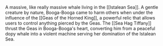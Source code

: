 A massive, like really massive whale living in the [[Istalean Sea]]. A gentle creature by nature, Booga-Booga came to harm others when under the influence of the [[Geas of the Horned King]], a powerful relic that allows users to control anything pierced by the Geas. The [[Sea Hag Tiffany]] thrust the Geas in Booga-Booga's heart, converting him from a peaceful dopy whale into a violent machine serving her domination of the Istalean Sea. 